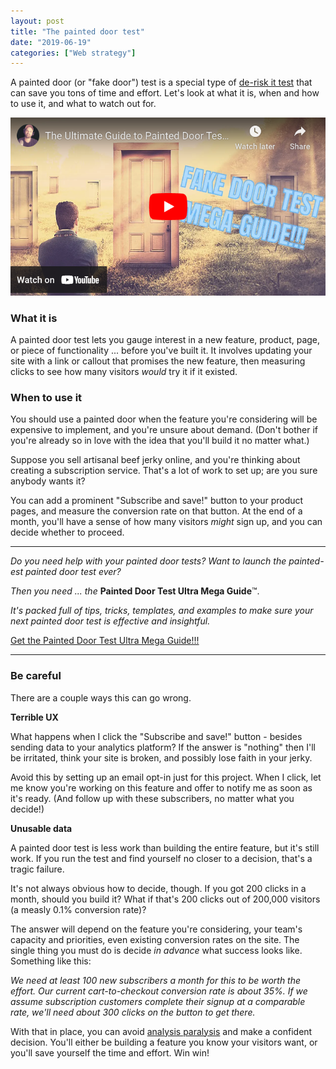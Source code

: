 ```yaml
---
layout: post
title: "The painted door test"
date: "2019-06-19"
categories: ["Web strategy"]
---
```


A painted door (or "fake door") test is a special type of [de-risk it test](https://briandavidhall.com/the-de-risk-it-test/) that can save you tons of time and effort. Let's look at what it is, when and how to use it, and what to watch out for.

[![painted door video thumbnail](/images/painted-door-video.png)](https://www.youtube.com/watch?v=FVxGnORt9eM)

### What it is

A painted door test lets you gauge interest in a new feature, product, page, or piece of functionality ... before you've built it. It involves updating your site with a link or callout that promises the new feature, then measuring clicks to see how many visitors _would_ try it if it existed.

### When to use it

You should use a painted door when the feature you're considering will be expensive to implement, and you're unsure about demand. (Don't bother if you're already so in love with the idea that you'll build it no matter what.)

Suppose you sell artisanal beef jerky online, and you're thinking about creating a subscription service. That's a lot of work to set up; are you sure anybody wants it?

You can add a prominent "Subscribe and save!" button to your product pages, and measure the conversion rate on that button. At the end of a month, you'll have a sense of how many visitors _might_ sign up, and you can decide whether to proceed.

* * *

_Do you need help with your painted door tests? Want to launch the painted-est painted door test ever?_

_Then you need ... the_ **Painted Door Test Ultra Mega Guide**™.

_It's packed full of tips, tricks, templates, and examples to make sure your next painted door test is effective and insightful._

[Get the Painted Door Test Ultra Mega Guide!!!](https://briandavidhall.com/painted-door-test-ultra-mega-guide/)

* * *

### Be careful

There are a couple ways this can go wrong.

**Terrible UX**

What happens when I click the "Subscribe and save!" button - besides sending data to your analytics platform? If the answer is "nothing" then I'll be irritated, think your site is broken, and possibly lose faith in your jerky.

Avoid this by setting up an email opt-in just for this project. When I click, let me know you're working on this feature and offer to notify me as soon as it's ready. (And follow up with these subscribers, no matter what you decide!)

**Unusable data**

A painted door test is less work than building the entire feature, but it's still work. If you run the test and find yourself no closer to a decision, that's a tragic failure.

It's not always obvious how to decide, though. If you got 200 clicks in a month, should you build it? What if that's 200 clicks out of 200,000 visitors (a measly 0.1% conversion rate)?

The answer will depend on the feature you're considering, your team's capacity and priorities, even existing conversion rates on the site. The single thing you must do is decide _in advance_ what success looks like. Something like this:

_We need at least 100 new subscribers a month for this to be worth the effort. Our current cart-to-checkout conversion rate is about 35%. If we assume subscription customers complete their signup at a comparable rate, we'll need about 300 clicks on the button to get there._

With that in place, you can avoid [analysis paralysis](https://briandavidhall.com/abcs-of-cro-a-is-for-analysis-paralysis/) and make a confident decision. You'll either be building a feature you know your visitors want, or you'll save yourself the time and effort. Win win!
